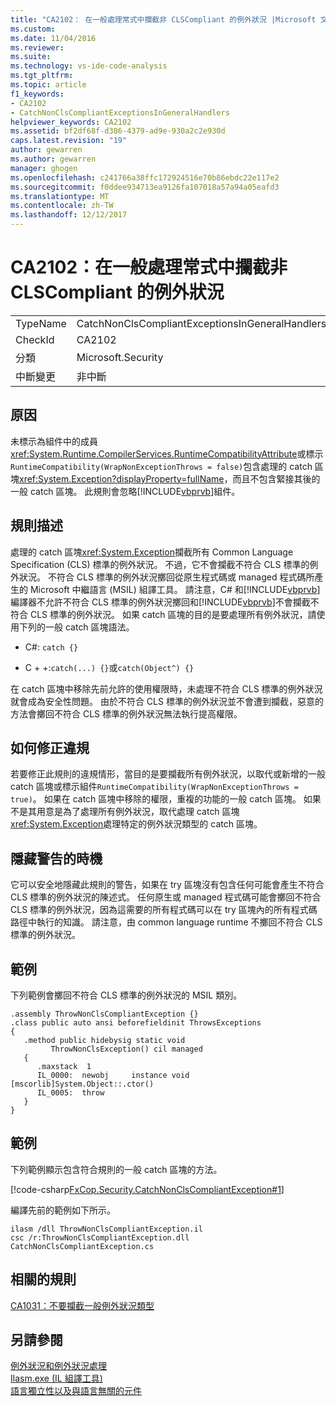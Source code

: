 ```yaml
---
title: "CA2102： 在一般處理常式中攔截非 CLSCompliant 的例外狀況 |Microsoft 文件"
ms.custom: 
ms.date: 11/04/2016
ms.reviewer: 
ms.suite: 
ms.technology: vs-ide-code-analysis
ms.tgt_pltfrm: 
ms.topic: article
f1_keywords:
- CA2102
- CatchNonClsCompliantExceptionsInGeneralHandlers
helpviewer_keywords: CA2102
ms.assetid: bf2df68f-d386-4379-ad9e-930a2c2e930d
caps.latest.revision: "19"
author: gewarren
ms.author: gewarren
manager: ghogen
ms.openlocfilehash: c241766a38ffc172924516e70b86ebdc22e117e2
ms.sourcegitcommit: f0ddee934713ea9126fa107018a57a94a05eafd3
ms.translationtype: MT
ms.contentlocale: zh-TW
ms.lasthandoff: 12/12/2017
---
```

# <a name="ca2102-catch-non-clscompliant-exceptions-in-general-handlers"></a>CA2102：在一般處理常式中攔截非 CLSCompliant 的例外狀況
|||  
|-|-|  
|TypeName|CatchNonClsCompliantExceptionsInGeneralHandlers|  
|CheckId|CA2102|  
|分類|Microsoft.Security|  
|中斷變更|非中斷|  
  
## <a name="cause"></a>原因  
 未標示為組件中的成員<xref:System.Runtime.CompilerServices.RuntimeCompatibilityAttribute>或標示`RuntimeCompatibility(WrapNonExceptionThrows = false)`包含處理的 catch 區塊<xref:System.Exception?displayProperty=fullName>，而且不包含緊接其後的一般 catch 區塊。 此規則會忽略[!INCLUDE[vbprvb](../code-quality/includes/vbprvb_md.md)]組件。  
  
## <a name="rule-description"></a>規則描述  
 處理的 catch 區塊<xref:System.Exception>攔截所有 Common Language Specification (CLS) 標準的例外狀況。 不過，它不會攔截不符合 CLS 標準的例外狀況。 不符合 CLS 標準的例外狀況擲回從原生程式碼或 managed 程式碼所產生的 Microsoft 中繼語言 (MSIL) 組譯工具。 請注意，C# 和[!INCLUDE[vbprvb](../code-quality/includes/vbprvb_md.md)]編譯器不允許不符合 CLS 標準的例外狀況擲回和[!INCLUDE[vbprvb](../code-quality/includes/vbprvb_md.md)]不會攔截不符合 CLS 標準的例外狀況。 如果 catch 區塊的目的是要處理所有例外狀況，請使用下列的一般 catch 區塊語法。  
  
-   C#: `catch {}`  
  
-   C + +:`catch(...) {}`或`catch(Object^) {}`  
  
 在 catch 區塊中移除先前允許的使用權限時，未處理不符合 CLS 標準的例外狀況就會成為安全性問題。 由於不符合 CLS 標準的例外狀況並不會遭到攔截，惡意的方法會擲回不符合 CLS 標準的例外狀況無法執行提高權限。  
  
## <a name="how-to-fix-violations"></a>如何修正違規  
 若要修正此規則的違規情形，當目的是要攔截所有例外狀況，以取代或新增的一般 catch 區塊或標示組件`RuntimeCompatibility(WrapNonExceptionThrows = true)`。 如果在 catch 區塊中移除的權限，重複的功能的一般 catch 區塊。 如果不是其用意是為了處理所有例外狀況，取代處理 catch 區塊<xref:System.Exception>處理特定的例外狀況類型的 catch 區塊。  
  
## <a name="when-to-suppress-warnings"></a>隱藏警告的時機  
 它可以安全地隱藏此規則的警告，如果在 try 區塊沒有包含任何可能會產生不符合 CLS 標準的例外狀況的陳述式。 任何原生或 managed 程式碼可能會擲回不符合 CLS 標準的例外狀況，因為這需要的所有程式碼可以在 try 區塊內的所有程式碼路徑中執行的知識。 請注意，由 common language runtime 不擲回不符合 CLS 標準的例外狀況。  
  
## <a name="example"></a>範例  
 下列範例會擲回不符合 CLS 標準的例外狀況的 MSIL 類別。  
  
```  
.assembly ThrowNonClsCompliantException {}  
.class public auto ansi beforefieldinit ThrowsExceptions  
{  
   .method public hidebysig static void  
         ThrowNonClsException() cil managed  
   {  
      .maxstack  1  
      IL_0000:  newobj     instance void [mscorlib]System.Object::.ctor()  
      IL_0005:  throw  
   }  
}  
```  
  
## <a name="example"></a>範例  
 下列範例顯示包含符合規則的一般 catch 區塊的方法。  
  
 [!code-csharp[FxCop.Security.CatchNonClsCompliantException#1](../code-quality/codesnippet/CSharp/ca2102-catch-non-clscompliant-exceptions-in-general-handlers_1.cs)]  
  
 編譯先前的範例如下所示。  
  
```  
ilasm /dll ThrowNonClsCompliantException.il  
csc /r:ThrowNonClsCompliantException.dll CatchNonClsCompliantException.cs  
```  
  
## <a name="related-rules"></a>相關的規則  
 [CA1031：不要攔截一般例外狀況類型](../code-quality/ca1031-do-not-catch-general-exception-types.md)  
  
## <a name="see-also"></a>另請參閱  
 [例外狀況和例外狀況處理](/dotnet/csharp/programming-guide/exceptions/exceptions-and-exception-handling)   
 [Ilasm.exe (IL 組譯工具)](/dotnet/framework/tools/ilasm-exe-il-assembler)   
 [語言獨立性以及與語言無關的元件](/dotnet/standard/language-independence-and-language-independent-components)